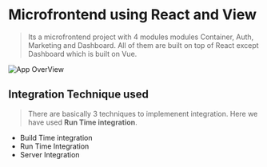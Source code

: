 # Microfrontend using React and View
> Its a microfrontend project with 4 modules modules Container, Auth, Marketing and Dashboard. All of them are built on top of React except Dashboard which is built on Vue.


![App OverView ](https://github.com/harshit77/Microfrontend/appOverview.png)
## Integration Technique used
> There are basically 3 techniques to implemenent integration. Here we have used **Run Time integration**.

- Build Time integration
- Run Time Integration 
- Server Integration
